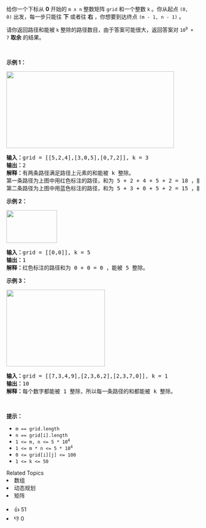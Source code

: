 <p>给你一个下标从 <strong>0</strong>&nbsp;开始的&nbsp;<code>m x n</code>&nbsp;整数矩阵&nbsp;<code>grid</code>&nbsp;和一个整数&nbsp;<code>k</code>&nbsp;。你从起点&nbsp;<code>(0, 0)</code>&nbsp;出发，每一步只能往 <strong>下</strong>&nbsp;或者往 <strong>右</strong>&nbsp;，你想要到达终点&nbsp;<code>(m - 1, n - 1)</code>&nbsp;。</p>

<p>请你返回路径和能被 <code>k</code>&nbsp;整除的路径数目，由于答案可能很大，返回答案对&nbsp;<code>10<sup>9</sup> + 7</code>&nbsp;<strong>取余</strong>&nbsp;的结果。</p>

<p>&nbsp;</p>

<p><strong>示例 1：</strong></p>

<p><img src="https://assets.leetcode.com/uploads/2022/08/13/image-20220813183124-1.png" style="width: 437px; height: 200px;" /></p>

<pre><b>输入：</b>grid = [[5,2,4],[3,0,5],[0,7,2]], k = 3
<b>输出：</b>2
<b>解释：</b>有两条路径满足路径上元素的和能被 k 整除。
第一条路径为上图中用红色标注的路径，和为 5 + 2 + 4 + 5 + 2 = 18 ，能被 3 整除。
第二条路径为上图中用蓝色标注的路径，和为 5 + 3 + 0 + 5 + 2 = 15 ，能被 3 整除。
</pre>

<p><strong>示例 2：</strong></p> 
<img src="https://assets.leetcode.com/uploads/2022/08/17/image-20220817112930-3.png" style="height: 85px; width: 132px;"> <pre><b>输入：</b>grid = [[0,0]], k = 5
<b>输出：</b>1
<b>解释：</b>红色标注的路径和为 0 + 0 = 0 ，能被 5 整除。
</pre> </img>

<p><strong>示例 3：</strong></p> 
<img src="https://assets.leetcode.com/uploads/2022/08/12/image-20220812224605-3.png" style="width: 257px; height: 200px;"> <pre><b>输入：</b>grid = [[7,3,4,9],[2,3,6,2],[2,3,7,0]], k = 1
<b>输出：</b>10
<b>解释：</b>每个数字都能被 1 整除，所以每一条路径的和都能被 k 整除。
</pre> </img>

<p>&nbsp;</p>

<p><strong>提示：</strong></p>

<ul> 
 <li><code>m == grid.length</code></li> 
 <li><code>n == grid[i].length</code></li> 
 <li><code>1 &lt;= m, n &lt;= 5 * 10<sup>4</sup></code></li> 
 <li><code>1 &lt;= m * n &lt;= 5 * 10<sup>4</sup></code></li> 
 <li><code>0 &lt;= grid[i][j] &lt;= 100</code></li> 
 <li><code>1 &lt;= k &lt;= 50</code></li> 
</ul>

<div><div>Related Topics</div><div><li>数组</li><li>动态规划</li><li>矩阵</li></div></div><br><div><li>👍 51</li><li>👎 0</li></div>